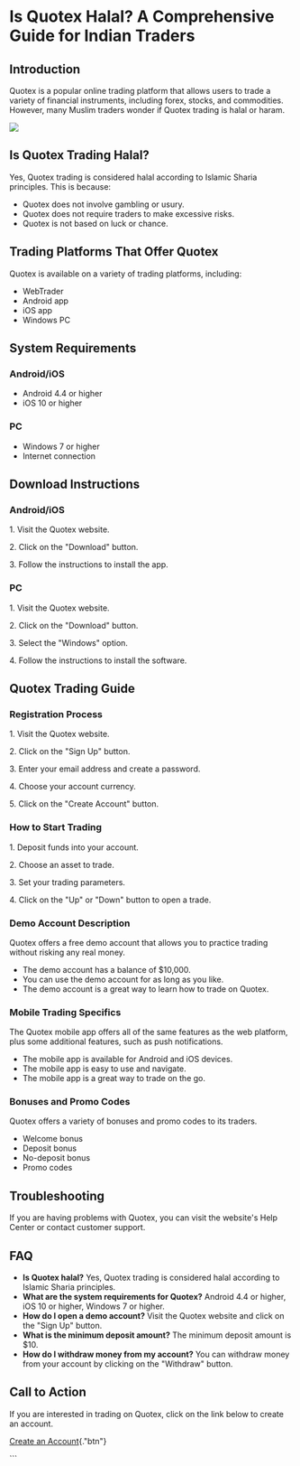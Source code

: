 # Is Quotex Halal? A Comprehensive Guide for Indian Traders

## Introduction

Quotex is a popular online trading platform that allows users to trade a
variety of financial instruments, including forex, stocks, and
commodities. However, many Muslim traders wonder if Quotex trading is
halal or haram.

[![](https://static.quotex.io/files/4_en/300_250.jpg)](https://traff.sbs/brokerqxlid)

## Is Quotex Trading Halal?

Yes, Quotex trading is considered halal according to Islamic Sharia
principles. This is because:

-   Quotex does not involve gambling or usury.
-   Quotex does not require traders to make excessive risks.
-   Quotex is not based on luck or chance.

## Trading Platforms That Offer Quotex

Quotex is available on a variety of trading platforms, including:

-   WebTrader
-   Android app
-   iOS app
-   Windows PC

## System Requirements

### Android/iOS

-   Android 4.4 or higher
-   iOS 10 or higher

### PC

-   Windows 7 or higher
-   Internet connection

## Download Instructions

### Android/iOS

1\. Visit the Quotex website.

2\. Click on the "Download" button.

3\. Follow the instructions to install the app.

### PC

1\. Visit the Quotex website.

2\. Click on the "Download" button.

3\. Select the "Windows" option.

4\. Follow the instructions to install the software.

## Quotex Trading Guide

### Registration Process

1\. Visit the Quotex website.

2\. Click on the "Sign Up" button.

3\. Enter your email address and create a password.

4\. Choose your account currency.

5\. Click on the "Create Account" button.

### How to Start Trading

1\. Deposit funds into your account.

2\. Choose an asset to trade.

3\. Set your trading parameters.

4\. Click on the "Up" or "Down" button to open a trade.

### Demo Account Description

Quotex offers a free demo account that allows you to practice trading
without risking any real money.

-   The demo account has a balance of \$10,000.
-   You can use the demo account for as long as you like.
-   The demo account is a great way to learn how to trade on Quotex.

### Mobile Trading Specifics

The Quotex mobile app offers all of the same features as the web
platform, plus some additional features, such as push notifications.

-   The mobile app is available for Android and iOS devices.
-   The mobile app is easy to use and navigate.
-   The mobile app is a great way to trade on the go.

### Bonuses and Promo Codes

Quotex offers a variety of bonuses and promo codes to its traders.

-   Welcome bonus
-   Deposit bonus
-   No-deposit bonus
-   Promo codes

## Troubleshooting

If you are having problems with Quotex, you can visit the website\'s
Help Center or contact customer support.

## FAQ

-   **Is Quotex halal?** Yes, Quotex trading is considered halal
    according to Islamic Sharia principles.
-   **What are the system requirements for Quotex?** Android 4.4 or
    higher, iOS 10 or higher, Windows 7 or higher.
-   **How do I open a demo account?** Visit the Quotex website and click
    on the "Sign Up" button.
-   **What is the minimum deposit amount?** The minimum deposit amount
    is \$10.
-   **How do I withdraw money from my account?** You can withdraw money
    from your account by clicking on the "Withdraw" button.

## Call to Action

If you are interested in trading on Quotex, click on the link below to
create an account.

[Create an
Account](\%22https://broker-qx.pro/sign-up/?lid=1102511\%22){."btn"}

\`\`\`

